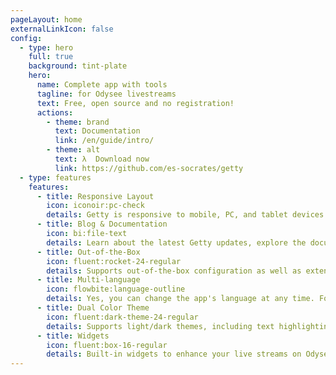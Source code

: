 ```yaml
---
pageLayout: home
externalLinkIcon: false
config:
  - type: hero
    full: true
    background: tint-plate
    hero:
      name: Complete app with tools
      tagline: for Odysee livestreams
      text: Free, open source and no registration!
      actions:
        - theme: brand
          text: Documentation
          link: /en/guide/intro/
        - theme: alt
          text: λ  Download now
          link: https://github.com/es-socrates/getty
  - type: features
    features:
      - title: Responsive Layout
        icon: iconoir:pc-check
        details: Getty is responsive to mobile, PC, and tablet devices. Your widgets everywhere, always.
      - title: Blog & Documentation
        icon: bi:file-text
        details: Learn about the latest Getty updates, explore the documentation, or both.
      - title: Out-of-the-Box
        icon: fluent:rocket-24-regular
        details: Supports out-of-the-box configuration as well as extensive customization options.
      - title: Multi-language
        icon: flowbite:language-outline
        details: Yes, you can change the app's language at any time. For now English and Spanish. Po-ta-to!!
      - title: Dual Color Theme
        icon: fluent:dark-theme-24-regular
        details: Supports light/dark themes, including text highlighting. Does not affect widgets in OBS.
      - title: Widgets
        icon: fluent:box-16-regular
        details: Built-in widgets to enhance your live streams on Odysee. Tips, alerts, giveaways and more!
---
```

